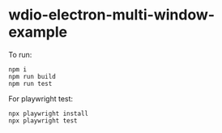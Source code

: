 # wdio-electron-multi-window-example

To run:

```
npm i
npm run build
npm run test
```

For playwright test:

```
npx playwright install
npx playwright test
```
